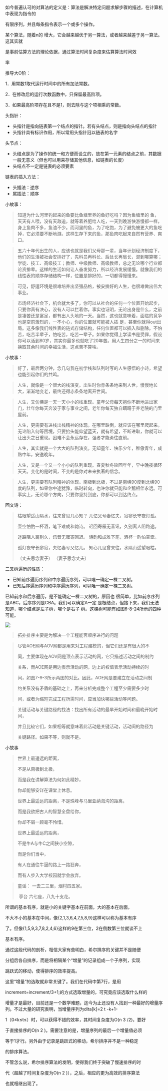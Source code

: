如今普遍认可的对算法的定义是：算法是解决特定问题求解步骤的描述，在计算机中表现为指令的 

有限序列，并且每条指令表示一个或多个操作。



某个算法，随着n的 增大，它会越来越优于另一算法，或者越来越差于另一算法。这其实就 

是事前估算方法的理论依据，通过算法时间复杂度来估算算法时间效 

率



推导大O阶： 

1．用常数1取代运行时间中的所有加法常数。 

2．在修改后的运行次数函数中，只保留最高阶项。 

3．如果最高阶项存在且不是1，则去除与这个项相乘的常数。 



头指针：

- 头指针是指向链表第一个结点的指针。若有头结点，则是指向头结点的指针
- 头指针具有标识作用，所以常用头指针冠以链表的名字

头节点：

- 头结点是为了操作的统一和方便而设立的，放在第一元素的结点之前，其数据一般无意义（但也可以用来存储其他信息，如链表的长度）
- 头结点不一定是链表的必须要素



链表的插入方法：

- 头插法：逆序
- 尾插法：顺序

小故事：

> 知道为什么河里钓起来的鱼要比鱼塘里养的鱼好吃吗？因为鱼塘里的 鱼，天天有人喂，没有天敌追，就等着养肥给人吃，一天到晚游快游慢都一样，身上鱼肉不多，鱼油不少。而河里的鱼，为了吃饱，为了避免被更大的鱼吃掉，它必须要不断地游。这样生存下来的鱼，那鱼肉吃起来自然有营养、爽口。

> 五六十年代出生的人，应该也就是我们父母那一辈，当年计划经济制度下，他们的生活被社会安排好了，先科员再科长、后处长再局长，混到哪算哪；学徒、技工、高级技工；教师、中级教师、高级教师，总之无论哪个行业都论资排辈。这样的生活如何让人奋发努力，所以经济发展缓慢。就像我们的线性表的顺序存储结构一样，位置是排好的，一切都得慢慢来。

> 可见，舒适环境是很难培养出坚强品格，被安排好的人生，也很难做出伟大事业。

> 市场经济社会下，机会就大多了，你可以从社会的任何一个位置开始起步，只要你真有决心，没有人可以拦着你。事实也证明，无论出身是什么，之前是凄苦还是富足，都有出人头地的一天。当然，这也就意味着，面临的竞争也是空前激烈的，一不小心，你的位置就可能被人插 足，甚至你就得out出局。这多像我们线性表的链式存储结构，任何位置都可以插入和删除。不怕苦，吃苦半辈子，怕吃苦，吃苦一辈子。如果你觉得上学读书是受罪，假设你可以活到80岁，其实你最多也就吃了20年苦。用人生四分之一的时间来换取其余时间的幸福生活，这点苦不算啥。



小故事：

> 好了，最后两分钟，念几句我在初学栈和队列时写的人生感悟的小诗，希望也能引起你们的共鸣。

> 人生，就像是一个很大的栈演变。出生时你赤条条地来到人世，慢慢地长大，渐渐地变老，最终还得赤条条地离开世间。

> 人生，又仿佛是一天一天小小的栈重现。童年父母每天抱你不断地进出家门，壮年你每天奔波于家与事业之间，老年你每天独自蹒跚于养老院的门里屋前。

> 人生，更需要有进栈出栈精神的体现。在哪里跌倒，就应该在哪里爬起来。无论陷入何等困境，只要抬头能仰望蓝天，就有希望，不断进取，你就可以让出头之日重现。困难不会永远存在，强者才能勇往直前。

> 人生，其实就是一个大大的队列演变。无知童年、快乐少年，稚傲青年，成熟中年，安逸晚年。

> 人生，又是一个又一个小小的队列重现。春夏秋冬轮回年年，早中晚夜循环天天。变化的是时间，不变的是你对未来执著的信念。

> 人生，更需要有队列精神的体现。南极到北极，不过是南纬90度到北纬90度的队列，如果你中途犹豫，临时转向，也许你就只能和企鹅相伴永远。可事实上，无论哪个方向，只要你坚持到底，你都可以到达终点。



回文诗：

> 枯眼望遥山隔水，往来曾见几心知？				儿忆父兮妻忆夫，寂寥长守夜灯孤。
>
> 壶空怕酌一杯酒，笔下难成和韵诗。				迟回寄雁无音讯，久别离人阻路途。
>
> 途路阻人离别久，讯音无雁寄回迟。				诗韵和成难下笔，酒杯一酌怕空壶。
>
> 孤灯夜守长寥寂，夫忆妻兮父忆儿。				知心几见曾来往，水隔山遥望眼枯。
>
> （丈夫思念妻子）												（妻子思念丈夫）



二叉树遍历的性质：

- 已知前序遍历序列和中序遍历序列，可以唯一确定一棵二叉树。 
- 已知后序遍历序列和中序遍历序列，可以唯一确定一棵二叉树。 

已知前序和后序遍历，是不能确定一棵二叉树的，原因也 很简单，比如前序序列是ABC，后序序列是CBA。我们可以确定A一定 是根结点，但接下来，我们无法知道，哪个结点是左子树，哪个是右子 树。这棵树可能有如图6-8-24所示的四种可能。

![](C:\Users\HONOR\Desktop\大话数据结构\Snipaste_2021-08-10_08-58-25.png)





> 拓扑排序主要是为解决一个工程能否顺序进行的问题



> 尽管AOE网与AOV网都是用来对工程建模的，但它们还是有很大的不 
>
> 同，主要体现在AOV网是顶点表示活动的网，它只描述活动之间的制约 
>
> 关系，而AOE网是用边表示活动的网，边上的权值表示活动持续的时 
>
> 间，如图7-9-3所示两图的对比。因此，AOE网是要建立在活动之间制 
>
> 约关系没有矛盾的基础之上，再来分析完成整个工程至少需要多少时 
>
> 间，或者为缩短完成工程所需时间，应当加快哪些活动等问题。

> 关键活动与关键路径的找法：找出所有活动的最早开始时间和最晚开始时间， 
>
> 并且比较它们，如果相等就意味着此活动是关键活动，活动间的路径为 
>
> 关键路径。如果不等，则就不是。 



小故事

> 世界上最遥远的距离， 
>
> 不是从南极到北极， 
>
> 而是我在讲解算法为何如此精妙， 
>
> 你却能够安详在课堂上休息。 
>
> 世界上最遥远的距离，不是珠峰与马里亚纳海沟的距离， 
>
> 而是我欲把古人的智慧全盘给你， 
>
> 你却不屑一顾毫不怜惜。 
>
> 世界上最遥远的距离， 
>
> 不是牛A与牛C之间狭小空隙， 
>
> 而是你们当中， 
>
> 有人在通往牛逼的路上一路狂奔， 
>
> 而有人步入大学校园就学会放弃。 



> 童谣：			一去二三里，烟村四五家。
>
> ​						亭台 六七座，八九十支花。

所谓的基本有序，就是小的关键字基本在前面，大的基本在后面， 

不大不小的基本在中间，像{2,1,3,6,4,7,5,8,9}这样可以称为基本有序 

了。但像{1,5,9,3,7,8,2,4,6}这样的9在第三位，2在倒数第三位就谈不上 

基本有序。 



通过这段代码的剖析，相信大家有些明白，希尔排序的关键并不是随便 

分组后各自排序，而是将相隔某个“增量”的记录组成一个子序列，实现 

跳跃式的移动，使得排序的效率提高。 

这里“增量”的选取就非常关键了。我们在代码中第7行，是用 

increment=increment/3+1;的方式选取增量的，可究竟应该选取什么样的 

增量才是最好，目前还是一个数学难题，迄今为止还没有人找到一种最好的增量序列。不过大量的研究表明，当增量序列为dlta[k]=2 t -k+1- 

1（0≤k≤t≤）时，可以获得不错的效率，其时间复杂度为O(n 3 /2)，要好 

于直接排序的O(n 2 )。需要注意的是，增量序列的最后一个增量值必须 

等于1才行。另外由于记录是跳跃式的移动，希尔排序并不是一种稳定 

的排序算法。 

不管怎么说，希尔排序算法的发明，使得我们终于突破了慢速排序的时 

代（超越了时间复杂度为O(n 2 )），之后，相应的更为高效的排序算法 

也就相继出现了。 
